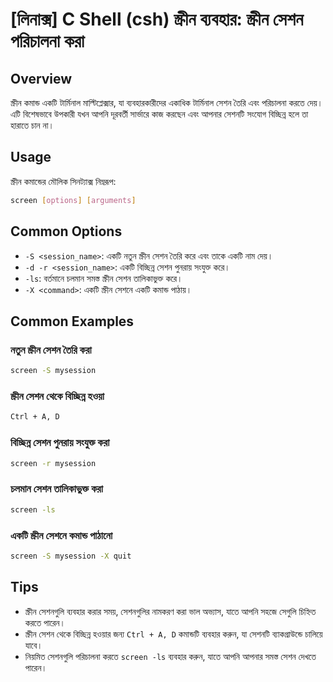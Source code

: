 # [লিনাক্স] C Shell (csh) স্ক্রীন ব্যবহার: স্ক্রীন সেশন পরিচালনা করা

## Overview
স্ক্রীন কমান্ড একটি টার্মিনাল মাল্টিপ্লেক্সার, যা ব্যবহারকারীদের একাধিক টার্মিনাল সেশন তৈরি এবং পরিচালনা করতে দেয়। এটি বিশেষভাবে উপকারী যখন আপনি দূরবর্তী সার্ভারে কাজ করছেন এবং আপনার সেশনটি সংযোগ বিচ্ছিন্ন হলে তা হারাতে চান না।

## Usage
স্ক্রীন কমান্ডের মৌলিক সিনট্যাক্স নিম্নরূপ:

```bash
screen [options] [arguments]
```

## Common Options
- `-S <session_name>`: একটি নতুন স্ক্রীন সেশন তৈরি করে এবং তাকে একটি নাম দেয়।
- `-d -r <session_name>`: একটি বিচ্ছিন্ন সেশন পুনরায় সংযুক্ত করে।
- `-ls`: বর্তমানে চলমান সমস্ত স্ক্রীন সেশন তালিকাভুক্ত করে।
- `-X <command>`: একটি স্ক্রীন সেশনে একটি কমান্ড পাঠায়।

## Common Examples
### নতুন স্ক্রীন সেশন তৈরি করা
```bash
screen -S mysession
```

### স্ক্রীন সেশন থেকে বিচ্ছিন্ন হওয়া
```bash
Ctrl + A, D
```

### বিচ্ছিন্ন সেশন পুনরায় সংযুক্ত করা
```bash
screen -r mysession
```

### চলমান সেশন তালিকাভুক্ত করা
```bash
screen -ls
```

### একটি স্ক্রীন সেশনে কমান্ড পাঠানো
```bash
screen -S mysession -X quit
```

## Tips
- স্ক্রীন সেশনগুলি ব্যবহার করার সময়, সেশনগুলির নামকরণ করা ভাল অভ্যাস, যাতে আপনি সহজে সেগুলি চিহ্নিত করতে পারেন।
- স্ক্রীন সেশন থেকে বিচ্ছিন্ন হওয়ার জন্য `Ctrl + A, D` কমান্ডটি ব্যবহার করুন, যা সেশনটি ব্যাকগ্রাউন্ডে চালিয়ে যাবে।
- নিয়মিত সেশনগুলি পরিচালনা করতে `screen -ls` ব্যবহার করুন, যাতে আপনি আপনার সমস্ত সেশন দেখতে পারেন।